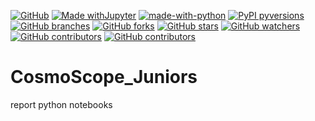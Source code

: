 [![GitHub](https://img.shields.io/badge/--181717?logo=github&logoColor=ffffff)](https://github.com/)
[![Made withJupyter](https://img.shields.io/badge/Made%20with-Jupyter-orange?style=for-the-badge&logo=Jupyter)](https://jupyter.org/try)
[![made-with-python](https://img.shields.io/badge/Made%20with-Python-1f425f.svg)](https://www.python.org/)
[![PyPI pyversions](https://img.shields.io/pypi/pyversions/ansicolortags.svg)](https://pypi.python.org/pypi/ansicolortags/)
[![GitHub branches](https://github.com/prakriti16/CosmoScope_Juniors.git)](https://github.com/prakriti16/CosmoScope_Juniors.git)
[![GitHub forks](https://github.com/prakriti16/CosmoScope_Juniors.git?style=social&label=Fork&maxAge=2592000)](https://github.com/prakriti16/CosmoScope_Juniors.git)
[![GitHub stars](https://github.com/prakriti16/CosmoScope_Juniors.git.svg?style=social&label=Star&maxAge=2592000)](https://github.com/prakriti16/CosmoScope_Juniors.git/stargazers/)
[![GitHub watchers](https://github.com/prakriti16/CosmoScope_Juniors.git.svg?style=social&label=Watch&maxAge=2592000)](https://GitHub.com/Naereen/StrapDown.js/watchers/)
[![GitHub contributors](https://github.com/prakriti16/CosmoScope_Juniors.git.svg)]()
[![GitHub contributors](https://github.com/prakriti16/CosmoScope_Juniors.git)]()

# CosmoScope_Juniors
report
python notebooks
